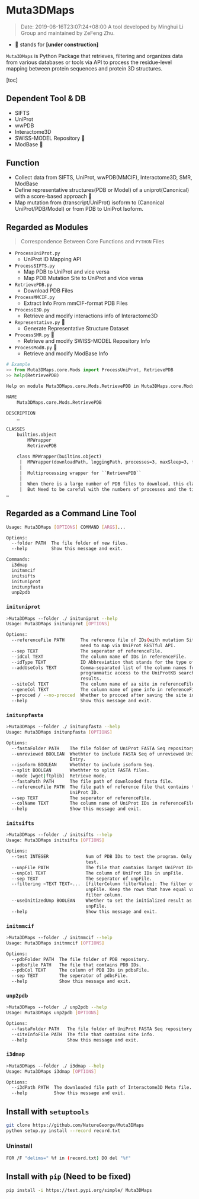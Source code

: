 # Muta3DMaps
> Date: 2019-08-16T23:07:24+08:00
A tool developed by Minghui Li Group and maintained by ZeFeng Zhu.

* 🔨 stands for __\[under construction]__

`Muta3DMaps` is Python Package that retrieves, filtering and organizes data from various databases or tools via API to process the residue-level mapping between protein sequences and protein 3D structures.

[toc]

## Dependent Tool & DB
* SIFTS
* UniProt
* wwPDB
* Interactome3D
* SWISS-MODEL Repository 🔨
* ModBase 🔨

## Function
* Collect data from SIFTS, UniProt, wwPDB(MMCIF), Interactome3D, SMR, ModBase
* Define representative structures(PDB or Model) of a uniprot(Canonical) with a score-based approach 🔨
* Map mutation from (transcript/UniProt) isoform to (Canonical UniProt/PDB/Model) or from PDB  to UniProt Isoform.

## Regarded as Modules
> Correspondence Between Core Functions and ```PYTHON``` Files

* ```ProcessUniProt.py```
  * UniProt ID Mapping API
* ```ProcessSIFTS.py```
  * Map PDB to UniProt and vice versa
  * Map PDB Mutation Site to UniProt and vice versa
* ```RetrievePDB.py```
  * Download PDB Files
* ```ProcessMMCIF.py```
  * Extract Info From mmCIF-format PDB Files
* ```ProcessI3D.py```
  * Retrieve and modify interactions info of Interactome3D
* ```Representative.py``` 🔨
  * Generate Representative Structure Dataset
* ```ProcessSMR.py``` 🔨
  * Retrieve and modify SWISS-MODEL Repository Info
* ```ProcessModB.py``` 🔨
  * Retrieve and modify ModBase Info

```py
# Example
>> from Muta3DMaps.core.Mods import ProcessUniProt, RetrievePDB
>> help(RetrievePDB)
```

```txt
Help on module Muta3DMaps.core.Mods.RetrievePDB in Muta3DMaps.core.Mods:

NAME
    Muta3DMaps.core.Mods.RetrievePDB

DESCRIPTION
    …

CLASSES
    builtins.object
        MPWrapper
        RetrievePDB

    class MPWrapper(builtins.object)
     |  MPWrapper(downloadPath, loggingPath, processes=3, maxSleep=3, ftpSite='RCSB', format='mmCIF')
     |
     |  Multiprocessing wrapper for ``RetrievePDB``
     |
     |  When there is a large number of PDB files to download, this class is helpful.
     |  But Need to be careful with the numbers of processes and the time of sleep.
…
```


## Regarded as a Command Line Tool

```bash
Usage: Muta3DMaps [OPTIONS] COMMAND [ARGS]...

Options:
  --folder PATH  The file folder of new files.
  --help         Show this message and exit.

Commands:
  i3dmap
  initmmcif
  initsifts
  inituniprot
  initunpfasta
  unp2pdb
```

### `inituniprot`

```bash
>Muta3DMaps --folder ./ inituniprot --help
Usage: Muta3DMaps inituniprot [OPTIONS]

Options:
  --referenceFile PATH      The reference file of IDs(with mutation Site) that
                            need to map via UniProt RESTful API.
  --sep TEXT                The seperator of referenceFile.
  --idCol TEXT              The column name of IDs in referenceFile.
  --idType TEXT             ID Abbreviation that stands for the type of ID.
  --addUseCols TEXT         Comma-separated list of the column names for
                            programmatic access to the UniProtKB search
                            results.
  --siteCol TEXT            The column name of aa site in referenceFile.
  --geneCol TEXT            The column name of gene info in referenceFile.
  --procced / --no-procced  Whether to procced after saving the site info.
  --help                    Show this message and exit.
```

### `initunpfasta`

```bash
>Muta3DMaps --folder ./ initunpfasta --help
Usage: Muta3DMaps initunpfasta [OPTIONS]

Options:
  --fastaFolder PATH    The file folder of UniProt FASTA Seq repository.
  --unreviewed BOOLEAN  Whethter to include FASTA Seq of unreviewed UniProt
                        Entry.
  --isoform BOOLEAN     Whethter to include isoform Seq.
  --split BOOLEAN       Whethter to split FASTA files.
  --mode [wget|ftplib]  Retrieve mode.
  --fastaPath PATH      The file path of downloaded fasta file.
  --referenceFile PATH  The file path of reference file that contains target
                        UniProt ID.
  --sep TEXT            The seperator of referenceFile.
  --colName TEXT        The column name of UniProt IDs in referenceFile.
  --help                Show this message and exit.
```

### `initsifts`

```bash
>Muta3DMaps --folder ./ initsifts --help
Usage: Muta3DMaps initsifts [OPTIONS]

Options:
  --test INTEGER              Num of PDB IDs to test the program. Only for
                              test.
  --unpFile PATH              The file that comtains Target UniProt IDs.
  --unpCol TEXT               The column of UniProt IDs in unpFile.
  --sep TEXT                  The seperator of unpFile.
  --filtering <TEXT TEXT>...  [filterColumn filterValue]: The filter of
                              unpFile. Keep the rows that have equal value in
                              filter column.
  --useInitizedUnp BOOLEAN    Whether to set the initialized result as the
                              unpFile.
  --help                      Show this message and exit.
```

### `initmmcif`

```bash
>Muta3DMaps --folder ./ initmmcif --help
Usage: Muta3DMaps initmmcif [OPTIONS]

Options:
  --pdbFolder PATH  The file folder of PDB repository.
  --pdbsFile PATH   The file that comtains PDB IDs.
  --pdbCol TEXT     The column of PDB IDs in pdbsFile.
  --sep TEXT        The seperator of pdbsFile.
  --help            Show this message and exit.
```

### `unp2pdb`

```bash
>Muta3DMaps --folder ./ unp2pdb --help
Usage: Muta3DMaps unp2pdb [OPTIONS]

Options:
  --fastaFolder PATH   The file folder of UniProt FASTA Seq repository.
  --siteInfoFile PATH  The file that comtains site info.
  --help               Show this message and exit.
```

### `i3dmap`

```bash
>Muta3DMaps --folder ./ i3dmap --help
Usage: Muta3DMaps i3dmap [OPTIONS]

Options:
  --i3dPath PATH  The downloaded file path of Interactome3D Meta file.
  --help          Show this message and exit.
```

## Install with `setuptools`

```bash
git clone https://github.com/NatureGeorge/Muta3DMaps
python setup.py install --record record.txt
```

### Uninstall

```bash
FOR /F "delims=" %f in (record.txt) DO del "%f"
```

## Install with `pip` (Need to be fixed)

```bash
pip install -i https://test.pypi.org/simple/ Muta3DMaps
```
